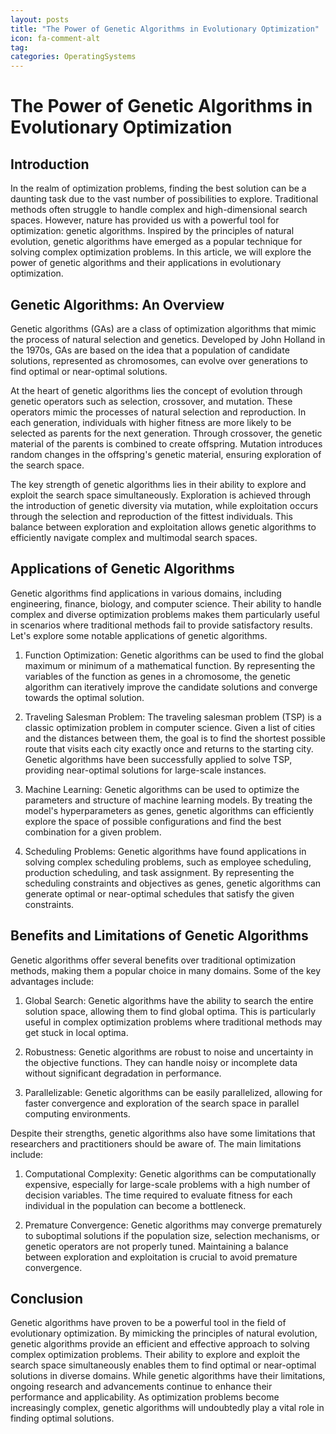 ```yaml
---
layout: posts
title: "The Power of Genetic Algorithms in Evolutionary Optimization"
icon: fa-comment-alt
tag:      
categories: OperatingSystems
---
```



# The Power of Genetic Algorithms in Evolutionary Optimization

## Introduction

In the realm of optimization problems, finding the best solution can be a daunting task due to the vast number of possibilities to explore. Traditional methods often struggle to handle complex and high-dimensional search spaces. However, nature has provided us with a powerful tool for optimization: genetic algorithms. Inspired by the principles of natural evolution, genetic algorithms have emerged as a popular technique for solving complex optimization problems. In this article, we will explore the power of genetic algorithms and their applications in evolutionary optimization.

## Genetic Algorithms: An Overview

Genetic algorithms (GAs) are a class of optimization algorithms that mimic the process of natural selection and genetics. Developed by John Holland in the 1970s, GAs are based on the idea that a population of candidate solutions, represented as chromosomes, can evolve over generations to find optimal or near-optimal solutions.

At the heart of genetic algorithms lies the concept of evolution through genetic operators such as selection, crossover, and mutation. These operators mimic the processes of natural selection and reproduction. In each generation, individuals with higher fitness are more likely to be selected as parents for the next generation. Through crossover, the genetic material of the parents is combined to create offspring. Mutation introduces random changes in the offspring's genetic material, ensuring exploration of the search space.

The key strength of genetic algorithms lies in their ability to explore and exploit the search space simultaneously. Exploration is achieved through the introduction of genetic diversity via mutation, while exploitation occurs through the selection and reproduction of the fittest individuals. This balance between exploration and exploitation allows genetic algorithms to efficiently navigate complex and multimodal search spaces.

## Applications of Genetic Algorithms

Genetic algorithms find applications in various domains, including engineering, finance, biology, and computer science. Their ability to handle complex and diverse optimization problems makes them particularly useful in scenarios where traditional methods fail to provide satisfactory results. Let's explore some notable applications of genetic algorithms.

1. Function Optimization: Genetic algorithms can be used to find the global maximum or minimum of a mathematical function. By representing the variables of the function as genes in a chromosome, the genetic algorithm can iteratively improve the candidate solutions and converge towards the optimal solution.

2. Traveling Salesman Problem: The traveling salesman problem (TSP) is a classic optimization problem in computer science. Given a list of cities and the distances between them, the goal is to find the shortest possible route that visits each city exactly once and returns to the starting city. Genetic algorithms have been successfully applied to solve TSP, providing near-optimal solutions for large-scale instances.

3. Machine Learning: Genetic algorithms can be used to optimize the parameters and structure of machine learning models. By treating the model's hyperparameters as genes, genetic algorithms can efficiently explore the space of possible configurations and find the best combination for a given problem.

4. Scheduling Problems: Genetic algorithms have found applications in solving complex scheduling problems, such as employee scheduling, production scheduling, and task assignment. By representing the scheduling constraints and objectives as genes, genetic algorithms can generate optimal or near-optimal schedules that satisfy the given constraints.

## Benefits and Limitations of Genetic Algorithms

Genetic algorithms offer several benefits over traditional optimization methods, making them a popular choice in many domains. Some of the key advantages include:

1. Global Search: Genetic algorithms have the ability to search the entire solution space, allowing them to find global optima. This is particularly useful in complex optimization problems where traditional methods may get stuck in local optima.

2. Robustness: Genetic algorithms are robust to noise and uncertainty in the objective functions. They can handle noisy or incomplete data without significant degradation in performance.

3. Parallelizable: Genetic algorithms can be easily parallelized, allowing for faster convergence and exploration of the search space in parallel computing environments.

Despite their strengths, genetic algorithms also have some limitations that researchers and practitioners should be aware of. The main limitations include:

1. Computational Complexity: Genetic algorithms can be computationally expensive, especially for large-scale problems with a high number of decision variables. The time required to evaluate fitness for each individual in the population can become a bottleneck.

2. Premature Convergence: Genetic algorithms may converge prematurely to suboptimal solutions if the population size, selection mechanisms, or genetic operators are not properly tuned. Maintaining a balance between exploration and exploitation is crucial to avoid premature convergence.

## Conclusion

Genetic algorithms have proven to be a powerful tool in the field of evolutionary optimization. By mimicking the principles of natural evolution, genetic algorithms provide an efficient and effective approach to solving complex optimization problems. Their ability to explore and exploit the search space simultaneously enables them to find optimal or near-optimal solutions in diverse domains. While genetic algorithms have their limitations, ongoing research and advancements continue to enhance their performance and applicability. As optimization problems become increasingly complex, genetic algorithms will undoubtedly play a vital role in finding optimal solutions.
